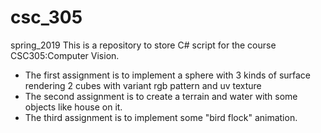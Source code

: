 # csc_305 
spring_2019
This is a repository to store C# script for the course CSC305:Computer Vision.
- The first assignment is to implement 
 a sphere with 3 kinds of surface rendering 
 2 cubes with variant rgb pattern and uv texture
- The second assignment is to create a terrain and water with some objects like house on it.
- The third assignment is to implement some "bird flock" animation.
